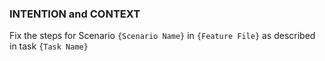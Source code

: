 ### INTENTION and CONTEXT
Fix the steps for Scenario `{Scenario Name}` in `{Feature File}` as described in task `{Task Name}`
